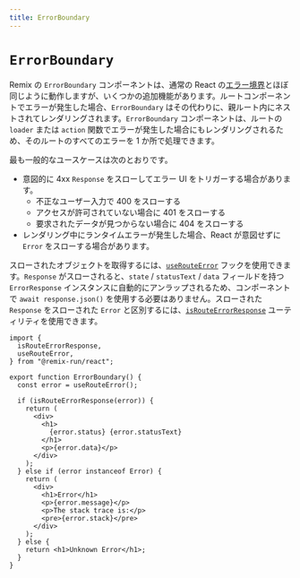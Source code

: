 ```yaml
---
title: ErrorBoundary
---
```


# `ErrorBoundary`

Remix の `ErrorBoundary` コンポーネントは、通常の React の[エラー境界][error-boundaries]とほぼ同じように動作しますが、いくつかの追加機能があります。ルートコンポーネントでエラーが発生した場合、`ErrorBoundary` はその代わりに、親ルート内にネストされてレンダリングされます。`ErrorBoundary` コンポーネントは、ルートの `loader` または `action` 関数でエラーが発生した場合にもレンダリングされるため、そのルートのすべてのエラーを 1 か所で処理できます。

最も一般的なユースケースは次のとおりです。

- 意図的に 4xx `Response` をスローしてエラー UI をトリガーする場合があります。
  - 不正なユーザー入力で 400 をスローする
  - アクセスが許可されていない場合に 401 をスローする
  - 要求されたデータが見つからない場合に 404 をスローする
- レンダリング中にランタイムエラーが発生した場合、React が意図せずに `Error` をスローする場合があります。

スローされたオブジェクトを取得するには、[`useRouteError`][use-route-error] フックを使用できます。`Response` がスローされると、`state` / `statusText` / `data` フィールドを持つ `ErrorResponse` インスタンスに自動的にアンラップされるため、コンポーネントで `await response.json()` を使用する必要はありません。スローされた `Response` をスローされた `Error` と区別するには、[`isRouteErrorResponse`][is-route-error-response] ユーティリティを使用できます。

```tsx
import {
  isRouteErrorResponse,
  useRouteError,
} from "@remix-run/react";

export function ErrorBoundary() {
  const error = useRouteError();

  if (isRouteErrorResponse(error)) {
    return (
      <div>
        <h1>
          {error.status} {error.statusText}
        </h1>
        <p>{error.data}</p>
      </div>
    );
  } else if (error instanceof Error) {
    return (
      <div>
        <h1>Error</h1>
        <p>{error.message}</p>
        <p>The stack trace is:</p>
        <pre>{error.stack}</pre>
      </div>
    );
  } else {
    return <h1>Unknown Error</h1>;
  }
}
```

[error-boundaries]: https://react.dev/reference/react/Component#catching-rendering-errors-with-an-error-boundary
[use-route-error]: ../hooks/use-route-error
[is-route-error-response]: ../utils/is-route-error-response

